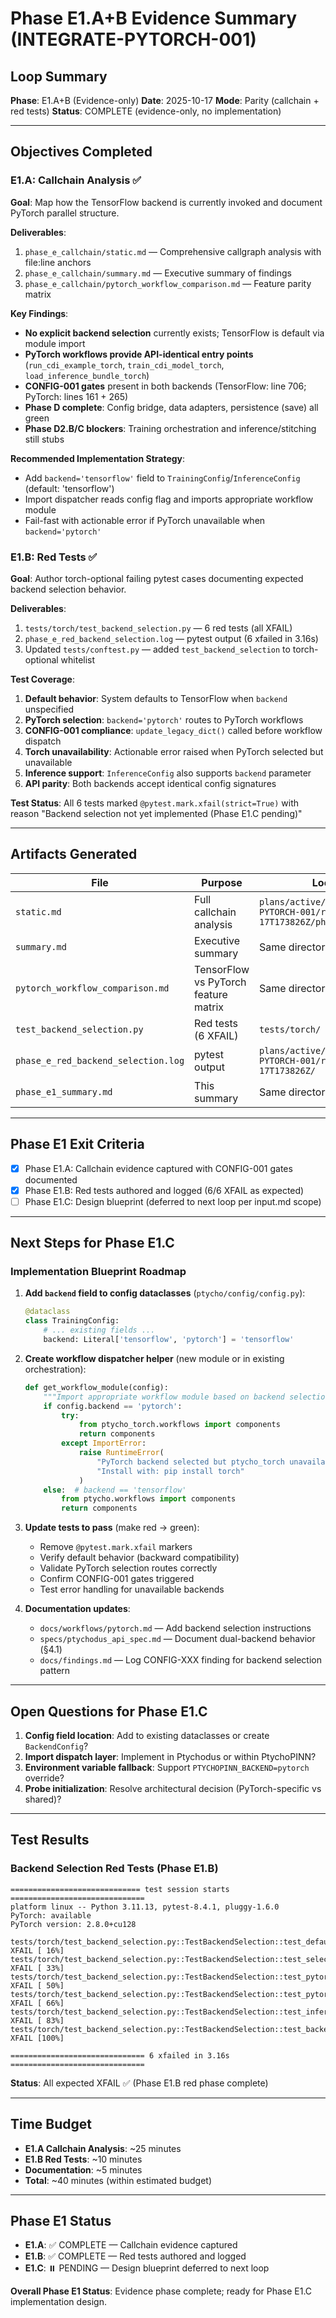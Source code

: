 # Phase E1.A+B Evidence Summary (INTEGRATE-PYTORCH-001)

## Loop Summary

**Phase**: E1.A+B (Evidence-only)
**Date**: 2025-10-17
**Mode**: Parity (callchain + red tests)
**Status**: COMPLETE (evidence-only, no implementation)

---

## Objectives Completed

### E1.A: Callchain Analysis ✅

**Goal**: Map how the TensorFlow backend is currently invoked and document PyTorch parallel structure.

**Deliverables**:
1. `phase_e_callchain/static.md` — Comprehensive callgraph analysis with file:line anchors
2. `phase_e_callchain/summary.md` — Executive summary of findings
3. `phase_e_callchain/pytorch_workflow_comparison.md` — Feature parity matrix

**Key Findings**:
- **No explicit backend selection** currently exists; TensorFlow is default via module import
- **PyTorch workflows provide API-identical entry points** (`run_cdi_example_torch`, `train_cdi_model_torch`, `load_inference_bundle_torch`)
- **CONFIG-001 gates** present in both backends (TensorFlow: line 706; PyTorch: lines 161 + 265)
- **Phase D complete**: Config bridge, data adapters, persistence (save) all green
- **Phase D2.B/C blockers**: Training orchestration and inference/stitching still stubs

**Recommended Implementation Strategy**:
- Add `backend='tensorflow'` field to `TrainingConfig`/`InferenceConfig` (default: 'tensorflow')
- Import dispatcher reads config flag and imports appropriate workflow module
- Fail-fast with actionable error if PyTorch unavailable when `backend='pytorch'`

### E1.B: Red Tests ✅

**Goal**: Author torch-optional failing pytest cases documenting expected backend selection behavior.

**Deliverables**:
1. `tests/torch/test_backend_selection.py` — 6 red tests (all XFAIL)
2. `phase_e_red_backend_selection.log` — pytest output (6 xfailed in 3.16s)
3. Updated `tests/conftest.py` — added `test_backend_selection` to torch-optional whitelist

**Test Coverage**:
1. **Default behavior**: System defaults to TensorFlow when `backend` unspecified
2. **PyTorch selection**: `backend='pytorch'` routes to PyTorch workflows
3. **CONFIG-001 compliance**: `update_legacy_dict()` called before workflow dispatch
4. **Torch unavailability**: Actionable error raised when PyTorch selected but unavailable
5. **Inference support**: `InferenceConfig` also supports `backend` parameter
6. **API parity**: Both backends accept identical config signatures

**Test Status**: All 6 tests marked `@pytest.mark.xfail(strict=True)` with reason "Backend selection not yet implemented (Phase E1.C pending)"

---

## Artifacts Generated

| File | Purpose | Location |
|------|---------|----------|
| `static.md` | Full callchain analysis | `plans/active/INTEGRATE-PYTORCH-001/reports/2025-10-17T173826Z/phase_e_callchain/` |
| `summary.md` | Executive summary | Same directory |
| `pytorch_workflow_comparison.md` | TensorFlow vs PyTorch feature matrix | Same directory |
| `test_backend_selection.py` | Red tests (6 XFAIL) | `tests/torch/` |
| `phase_e_red_backend_selection.log` | pytest output | `plans/active/INTEGRATE-PYTORCH-001/reports/2025-10-17T173826Z/` |
| `phase_e1_summary.md` | This summary | Same directory |

---

## Phase E1 Exit Criteria

- [x] Phase E1.A: Callchain evidence captured with CONFIG-001 gates documented
- [x] Phase E1.B: Red tests authored and logged (6/6 XFAIL as expected)
- [ ] Phase E1.C: Design blueprint (deferred to next loop per input.md scope)

---

## Next Steps for Phase E1.C

### Implementation Blueprint Roadmap

1. **Add `backend` field to config dataclasses** (`ptycho/config/config.py`):
   ```python
   @dataclass
   class TrainingConfig:
       # ... existing fields ...
       backend: Literal['tensorflow', 'pytorch'] = 'tensorflow'
   ```

2. **Create workflow dispatcher helper** (new module or in existing orchestration):
   ```python
   def get_workflow_module(config):
       """Import appropriate workflow module based on backend selection."""
       if config.backend == 'pytorch':
           try:
               from ptycho_torch.workflows import components
               return components
           except ImportError:
               raise RuntimeError(
                   "PyTorch backend selected but ptycho_torch unavailable. "
                   "Install with: pip install torch"
               )
       else:  # backend == 'tensorflow'
           from ptycho.workflows import components
           return components
   ```

3. **Update tests to pass** (make red → green):
   - Remove `@pytest.mark.xfail` markers
   - Verify default behavior (backward compatibility)
   - Validate PyTorch selection routes correctly
   - Confirm CONFIG-001 gates triggered
   - Test error handling for unavailable backends

4. **Documentation updates**:
   - `docs/workflows/pytorch.md` — Add backend selection instructions
   - `specs/ptychodus_api_spec.md` — Document dual-backend behavior (§4.1)
   - `docs/findings.md` — Log CONFIG-XXX finding for backend selection pattern

---

## Open Questions for Phase E1.C

1. **Config field location**: Add to existing dataclasses or create `BackendConfig`?
2. **Import dispatch layer**: Implement in Ptychodus or within PtychoPINN?
3. **Environment variable fallback**: Support `PTYCHOPINN_BACKEND=pytorch` override?
4. **Probe initialization**: Resolve architectural decision (PyTorch-specific vs shared)?

---

## Test Results

### Backend Selection Red Tests (Phase E1.B)

```
============================= test session starts ==============================
platform linux -- Python 3.11.13, pytest-8.4.1, pluggy-1.6.0
PyTorch: available
PyTorch version: 2.8.0+cu128

tests/torch/test_backend_selection.py::TestBackendSelection::test_defaults_to_tensorflow_backend XFAIL [ 16%]
tests/torch/test_backend_selection.py::TestBackendSelection::test_selects_pytorch_backend XFAIL [ 33%]
tests/torch/test_backend_selection.py::TestBackendSelection::test_pytorch_backend_calls_update_legacy_dict XFAIL [ 50%]
tests/torch/test_backend_selection.py::TestBackendSelection::test_pytorch_unavailable_raises_error XFAIL [ 66%]
tests/torch/test_backend_selection.py::TestBackendSelection::test_inference_config_supports_backend_selection XFAIL [ 83%]
tests/torch/test_backend_selection.py::TestBackendSelection::test_backend_selection_preserves_api_parity XFAIL [100%]

============================== 6 xfailed in 3.16s ==============================
```

**Status**: All expected XFAIL ✅ (Phase E1.B red phase complete)

---

## Time Budget

- **E1.A Callchain Analysis**: ~25 minutes
- **E1.B Red Tests**: ~10 minutes
- **Documentation**: ~5 minutes
- **Total**: ~40 minutes (within estimated budget)

---

## Phase E1 Status

- **E1.A**: ✅ COMPLETE — Callchain evidence captured
- **E1.B**: ✅ COMPLETE — Red tests authored and logged
- **E1.C**: ⏸️ PENDING — Design blueprint deferred to next loop

**Overall Phase E1 Status**: Evidence phase complete; ready for Phase E1.C implementation design.
